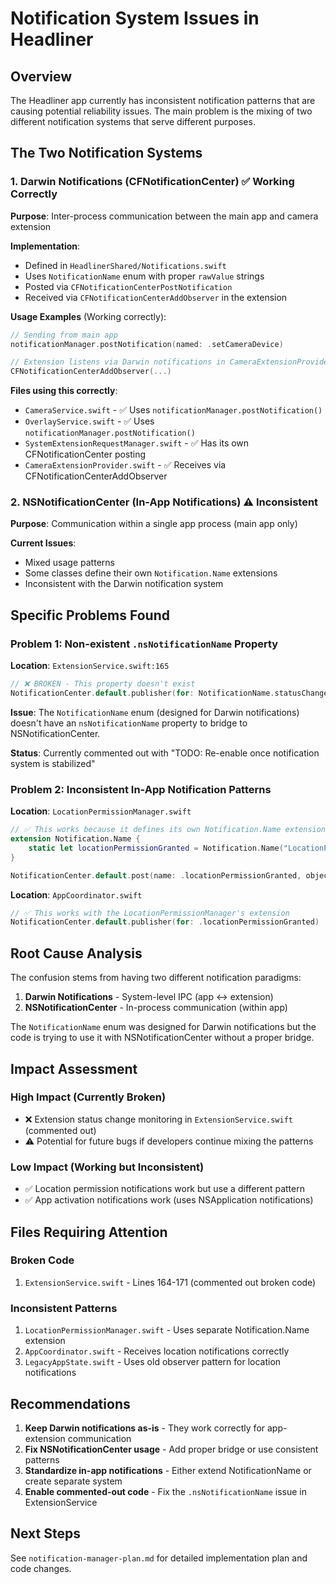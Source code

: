 # Notification System Issues in Headliner

## Overview

The Headliner app currently has inconsistent notification patterns that are causing potential reliability issues. The main problem is the mixing of two different notification systems that serve different purposes.

## The Two Notification Systems

### 1. Darwin Notifications (CFNotificationCenter) ✅ Working Correctly

**Purpose**: Inter-process communication between the main app and camera extension

**Implementation**: 
- Defined in `HeadlinerShared/Notifications.swift`
- Uses `NotificationName` enum with proper `rawValue` strings
- Posted via `CFNotificationCenterPostNotification`
- Received via `CFNotificationCenterAddObserver` in the extension

**Usage Examples** (Working correctly):
```swift
// Sending from main app
notificationManager.postNotification(named: .setCameraDevice)

// Extension listens via Darwin notifications in CameraExtensionProvider.swift
CFNotificationCenterAddObserver(...)
```

**Files using this correctly**:
- `CameraService.swift` - ✅ Uses `notificationManager.postNotification()`
- `OverlayService.swift` - ✅ Uses `notificationManager.postNotification()`
- `SystemExtensionRequestManager.swift` - ✅ Has its own CFNotificationCenter posting
- `CameraExtensionProvider.swift` - ✅ Receives via CFNotificationCenterAddObserver

### 2. NSNotificationCenter (In-App Notifications) ⚠️ Inconsistent

**Purpose**: Communication within a single app process (main app only)

**Current Issues**:
- Mixed usage patterns
- Some classes define their own `Notification.Name` extensions
- Inconsistent with the Darwin notification system

## Specific Problems Found

### Problem 1: Non-existent `.nsNotificationName` Property

**Location**: `ExtensionService.swift:165`

```swift
// ❌ BROKEN - This property doesn't exist
NotificationCenter.default.publisher(for: NotificationName.statusChanged.nsNotificationName)
```

**Issue**: The `NotificationName` enum (designed for Darwin notifications) doesn't have an `nsNotificationName` property to bridge to NSNotificationCenter.

**Status**: Currently commented out with "TODO: Re-enable once notification system is stabilized"

### Problem 2: Inconsistent In-App Notification Patterns

**Location**: `LocationPermissionManager.swift`

```swift
// ✅ This works because it defines its own Notification.Name extension
extension Notification.Name {
    static let locationPermissionGranted = Notification.Name("LocationPermissionGranted")
}

NotificationCenter.default.post(name: .locationPermissionGranted, object: nil)
```

**Location**: `AppCoordinator.swift`

```swift
// ✅ This works with the LocationPermissionManager's extension
NotificationCenter.default.publisher(for: .locationPermissionGranted)
```

## Root Cause Analysis

The confusion stems from having two different notification paradigms:

1. **Darwin Notifications** - System-level IPC (app ↔ extension)
2. **NSNotificationCenter** - In-process communication (within app)

The `NotificationName` enum was designed for Darwin notifications but the code is trying to use it with NSNotificationCenter without a proper bridge.

## Impact Assessment

### High Impact (Currently Broken)
- ❌ Extension status change monitoring in `ExtensionService.swift` (commented out)
- ⚠️ Potential for future bugs if developers continue mixing the patterns

### Low Impact (Working but Inconsistent)
- ✅ Location permission notifications work but use a different pattern
- ✅ App activation notifications work (uses NSApplication notifications)

## Files Requiring Attention

### Broken Code
1. `ExtensionService.swift` - Lines 164-171 (commented out broken code)

### Inconsistent Patterns
1. `LocationPermissionManager.swift` - Uses separate Notification.Name extension
2. `AppCoordinator.swift` - Receives location notifications correctly
3. `LegacyAppState.swift` - Uses old observer pattern for location notifications

## Recommendations

1. **Keep Darwin notifications as-is** - They work correctly for app-extension communication
2. **Fix NSNotificationCenter usage** - Add proper bridge or use consistent patterns
3. **Standardize in-app notifications** - Either extend NotificationName or create separate system
4. **Enable commented-out code** - Fix the `.nsNotificationName` issue in ExtensionService

## Next Steps

See `notification-manager-plan.md` for detailed implementation plan and code changes.